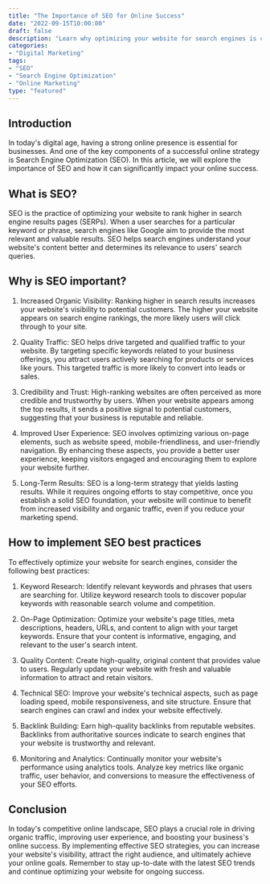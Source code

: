 ```yaml
---
title: "The Importance of SEO for Online Success"
date: "2022-09-15T10:00:00"
draft: false
description: "Learn why optimizing your website for search engines is crucial for online success."
categories:
- "Digital Marketing"
tags:
- "SEO"
- "Search Engine Optimization"
- "Online Marketing"
type: "featured"
---
```


## Introduction

In today's digital age, having a strong online presence is essential for businesses. And one of the key components of a successful online strategy is Search Engine Optimization (SEO). In this article, we will explore the importance of SEO and how it can significantly impact your online success.

## What is SEO?

SEO is the practice of optimizing your website to rank higher in search engine results pages (SERPs). When a user searches for a particular keyword or phrase, search engines like Google aim to provide the most relevant and valuable results. SEO helps search engines understand your website's content better and determines its relevance to users' search queries.

## Why is SEO important?

1. Increased Organic Visibility: Ranking higher in search results increases your website's visibility to potential customers. The higher your website appears on search engine rankings, the more likely users will click through to your site.

2. Quality Traffic: SEO helps drive targeted and qualified traffic to your website. By targeting specific keywords related to your business offerings, you attract users actively searching for products or services like yours. This targeted traffic is more likely to convert into leads or sales.

3. Credibility and Trust: High-ranking websites are often perceived as more credible and trustworthy by users. When your website appears among the top results, it sends a positive signal to potential customers, suggesting that your business is reputable and reliable.

4. Improved User Experience: SEO involves optimizing various on-page elements, such as website speed, mobile-friendliness, and user-friendly navigation. By enhancing these aspects, you provide a better user experience, keeping visitors engaged and encouraging them to explore your website further.

5. Long-Term Results: SEO is a long-term strategy that yields lasting results. While it requires ongoing efforts to stay competitive, once you establish a solid SEO foundation, your website will continue to benefit from increased visibility and organic traffic, even if you reduce your marketing spend.

## How to implement SEO best practices

To effectively optimize your website for search engines, consider the following best practices:

1. Keyword Research: Identify relevant keywords and phrases that users are searching for. Utilize keyword research tools to discover popular keywords with reasonable search volume and competition.

2. On-Page Optimization: Optimize your website's page titles, meta descriptions, headers, URLs, and content to align with your target keywords. Ensure that your content is informative, engaging, and relevant to the user's search intent.

3. Quality Content: Create high-quality, original content that provides value to users. Regularly update your website with fresh and valuable information to attract and retain visitors.

4. Technical SEO: Improve your website's technical aspects, such as page loading speed, mobile responsiveness, and site structure. Ensure that search engines can crawl and index your website effectively.

5. Backlink Building: Earn high-quality backlinks from reputable websites. Backlinks from authoritative sources indicate to search engines that your website is trustworthy and relevant.

6. Monitoring and Analytics: Continually monitor your website's performance using analytics tools. Analyze key metrics like organic traffic, user behavior, and conversions to measure the effectiveness of your SEO efforts.

## Conclusion

In today's competitive online landscape, SEO plays a crucial role in driving organic traffic, improving user experience, and boosting your business's online success. By implementing effective SEO strategies, you can increase your website's visibility, attract the right audience, and ultimately achieve your online goals. Remember to stay up-to-date with the latest SEO trends and continue optimizing your website for ongoing success.
